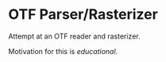 # OTF Parser/Rasterizer

Attempt at an OTF reader and rasterizer.

Motivation for this is _educational_.

